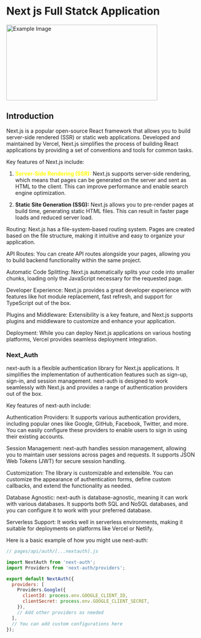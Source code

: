 # Next js Full Statck Application

<img src="https://cdn.sanity.io/images/3do82whm/next/4b1f008289a88f4438a1c983fb32cf1a636d9d0e-1000x667.png?w=720&h=480&fit=clip&auto=format" alt="Example Image" width="400" height="200"/>


## Introduction
Next.js is a popular open-source React framework that allows you to build server-side rendered (SSR) or static web applications. Developed and maintained by Vercel, Next.js simplifies the process of building React applications by providing a set of conventions and tools for common tasks.

Key features of Next.js include:

1. <font color="Yellow">**Server-Side Rendering (SSR):**</font>  Next.js supports server-side rendering, which means that pages can be generated on the server and sent as HTML to the client. This can improve performance and enable search engine optimization.

2. **Static Site Generation (SSG):** Next.js allows you to pre-render pages at build time, generating static HTML files. This can result in faster page loads and reduced server load.

Routing: Next.js has a file-system-based routing system. Pages are created based on the file structure, making it intuitive and easy to organize your application.

API Routes: You can create API routes alongside your pages, allowing you to build backend functionality within the same project.

Automatic Code Splitting: Next.js automatically splits your code into smaller chunks, loading only the JavaScript necessary for the requested page.

Developer Experience: Next.js provides a great developer experience with features like hot module replacement, fast refresh, and support for TypeScript out of the box.

Plugins and Middleware: Extensibility is a key feature, and Next.js supports plugins and middleware to customize and enhance your application.

Deployment: While you can deploy Next.js applications on various hosting platforms, Vercel provides seamless deployment integration.

### Next_Auth
next-auth is a flexible authentication library for Next.js applications. It simplifies the implementation of authentication features such as sign-up, sign-in, and session management. next-auth is designed to work seamlessly with Next.js and provides a range of authentication providers out of the box.

Key features of next-auth include:

Authentication Providers: It supports various authentication providers, including popular ones like Google, GitHub, Facebook, Twitter, and more. You can easily configure these providers to enable users to sign in using their existing accounts.

Session Management: next-auth handles session management, allowing you to maintain user sessions across pages and requests. It supports JSON Web Tokens (JWT) for secure session handling.

Customization: The library is customizable and extensible. You can customize the appearance of authentication forms, define custom callbacks, and extend the functionality as needed.

Database Agnostic: next-auth is database-agnostic, meaning it can work with various databases. It supports both SQL and NoSQL databases, and you can configure it to work with your preferred database.

Serverless Support: It works well in serverless environments, making it suitable for deployments on platforms like Vercel or Netlify.

Here is a basic example of how you might use next-auth:
```javascript
// pages/api/auth/[...nextauth].js

import NextAuth from 'next-auth';
import Providers from 'next-auth/providers';

export default NextAuth({
  providers: [
    Providers.Google({
      clientId: process.env.GOOGLE_CLIENT_ID,
      clientSecret: process.env.GOOGLE_CLIENT_SECRET,
    }),
    // Add other providers as needed
  ],
  // You can add custom configurations here
});

```